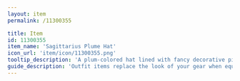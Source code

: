```yaml
---
layout: item
permalink: /11300355

title: Item
id: 11300355
item_name: 'Sagittarius Plume Hat'
icon_url: 'item/icon/11300355.png'
tooltip_description: 'A plum-colored hat lined with fancy decorative pieces.'
guide_description: 'Outfit items replace the look of your gear when equipped.'
---
```

